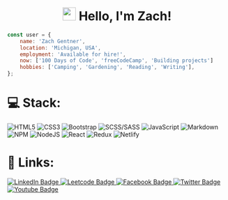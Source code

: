 <div id="header" align="center">
  <img src="https://komarev.com/ghpvc/?username=zachgentner&style=flat-square&color=blue" alt=""/>
<h1>
    <img src="https://media.giphy.com/media/hvRJCLFzcasrR4ia7z/giphy.gif" width="30px" height="30px"/>
    Hello, I'm Zach!
</h1>
</div>

```JavaScript
const user = {
    name: 'Zach Gentner',
    location: 'Michigan, USA',
    employment: 'Available for hire!',
    now: ['100 Days of Code', 'freeCodeCamp', 'Building projects']
    hobbies: ['Camping', 'Gardening', 'Reading', 'Writing'],
};
```

<!-- https://shields.io/badges -->

# 💻 Stack:

![HTML5](https://img.shields.io/badge/html5-%23E34F26.svg?style=for-the-badge&logo=html5&logoColor=white) 
![CSS3](https://img.shields.io/badge/css3-%231572B6.svg?style=for-the-badge&logo=css3&logoColor=white) 
![Bootstrap](https://img.shields.io/badge/bootstrap-%231572B6.svg?style=for-the-badge&logo=css3&logoColor=white) 
![SCSS/SASS](https://img.shields.io/badge/Sass-CC6699?style=for-the-badge&logo=sass&logoColor=white) 
![JavaScript](https://img.shields.io/badge/javascript-%23323330.svg?style=for-the-badge&logo=javascript&logoColor=%23F7DF1E)
![Markdown](https://img.shields.io/badge/markdown-%23000000.svg?style=for-the-badge&logo=markdown&logoColor=white) 
![NPM](https://img.shields.io/badge/NPM-%23000000.svg?style=for-the-badge&logo=npm&logoColor=white) 
![NodeJS](https://img.shields.io/badge/node.js-6DA55F?style=for-the-badge&logo=node.js&logoColor=white) 
![React](https://img.shields.io/badge/react-%2320232a.svg?style=for-the-badge&logo=react&logoColor=%2361DAFB) 
![Redux](https://img.shields.io/badge/Redux-593D88?style=for-the-badge&logo=redux&logoColor=white) 
![Netlify](https://img.shields.io/badge/Netlify-00C7B7?style=for-the-badge&logo=netlify&logoColor=white)
<!-- ![TypeScript](https://img.shields.io/badge/TypeScript-007ACC?style=for-the-badge&logo=typescript&logoColor=white) -->
<!-- ![SQL](https://img.shields.io/badge/SQL-007ACC?style=for-the-badge&logo=sql&logoColor=white) -->
<!-- ![React Router](https://img.shields.io/badge/React_Router-CA4245?style=for-the-badge&logo=react-router&logoColor=white)  -->
<!-- ![Electron](https://img.shields.io/badge/Electron-CA4245?style=for-the-badge&logo=electron&logoColor=white)  -->

# 🔗 Links:
<div class="links">
    <a href="https://www.linkedin.com/in/zachgentner/" target="_blank">
        <img src="https://img.shields.io/badge/LinkedIn-0A66C2?style=for-the-badge&logo=linkedin&logoColor=white" alt="LinkedIn Badge"/>
    </a>
    <a href="https://www.leetcode.com/zachgentner/" target="_blank">
        <img src="https://img.shields.io/badge/Leetcode-F09A1A?style=for-the-badge&logo=leetcode&logoColor=white" alt="Leetcode Badge"/>
    </a>
    <a href="https://www.facebook.com/zachgentner/" target="_blank">
        <img src="https://img.shields.io/badge/Facebook-4267B2?style=for-the-badge&logo=facebook&logoColor=white" alt="Facebook Badge"/>
    </a>
    <a href="https://www.twitter.com/zach_gentner/" target="_blank">
        <img src="https://img.shields.io/badge/Twitter-black?style=for-the-badge&logo=x&logoColor=white" alt="Twitter Badge"/>
    </a>
    <a href="https://www.youtube.com/zachgentner/" target="_blank">
        <img src="https://img.shields.io/badge/Youtube-FF0000?style=for-the-badge&logo=youtube&logoColor=white" alt="Youtube Badge"/>
    </a>

</div>

<!-- # 📊 GitHub Stats:

![](https://github-readme-streak-stats.herokuapp.com/?user=ZachGentner&theme=dark&hide_border=false)
![](https://github-readme-stats.vercel.app/api/top-langs/?username=ZachGentner&theme=dark&hide_border=false&include_all_commits=true&count_private=true&layout=compact) -->